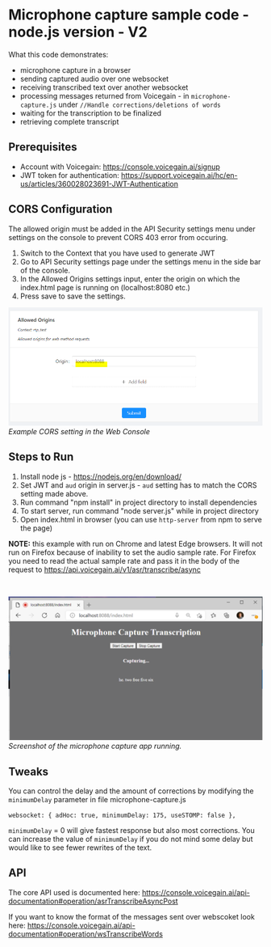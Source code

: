 # Microphone capture sample code - node.js version - V2 #

What this code demonstrates:
* microphone capture in a browser
* sending captured audio over one websocket
* receiving transcribed text over another websocket
* processing messages returned from Voicegain - in `microphone-capture.js` under `//Handle corrections/deletions of words`
* waiting for the transcription to be finalized
* retrieving complete transcript

## Prerequisites
* Account with Voicegain: https://console.voicegain.ai/signup
* JWT token for authentication: https://support.voicegain.ai/hc/en-us/articles/360028023691-JWT-Authentication

## CORS Configuration

The allowed origin must be added in the API Security settings menu under settings on the console to prevent CORS 403 error from occuring.

1. Switch to the Context that you have used to generate JWT 
1. Go to API Security settings page under the settings menu in the side bar of the console.
1. In the Allowed Origins settings input, enter the origin on which the index.html page is running on (localhost:8080 etc.)
1. Press save to save the settings.


![Example CORS setting in the Web Console](./cors.PNG)*Example CORS setting in the Web Console*

## Steps to Run ##

1. Install node js - https://nodejs.org/en/download/
1. Set JWT and `aud` origin in server.js - `aud` setting has to match the CORS setting made above.
1. Run command "npm install" in project directory to install dependencies
1. To start server, run command "node server.js" while in project directory
1. Open index.html in browser (you can use `http-server` from npm to serve the page)

**NOTE:** this example with run on Chrome and latest Edge browsers.
It will not run on Firefox because of inability to set the audio sample rate.
For Firefox you need to read the actual sample rate and pass it in the body of the request to https://api.voicegain.ai/v1/asr/transcribe/async 

</br>

![Screenshot of the microphone capture app running.](./mic-capture.PNG) *Screenshot of the microphone capture app running.*

## Tweaks ##

You can control the delay and the amount of corrections by modifying the `minimumDelay` parameter in file microphone-capture.js

```
websocket: { adHoc: true, minimumDelay: 175, useSTOMP: false },
```

`minimumDelay` = 0 will give fastest response but also most corrections. You can increase the value of `minimumDelay` if you do not mind some delay but would like to see fewer rewrites of the text.

## API ##

The core API used is documented here: https://console.voicegain.ai/api-documentation#operation/asrTranscribeAsyncPost

If you want to know the format of the messages sent over webscoket look here: https://console.voicegain.ai/api-documentation#operation/wsTranscribeWords
